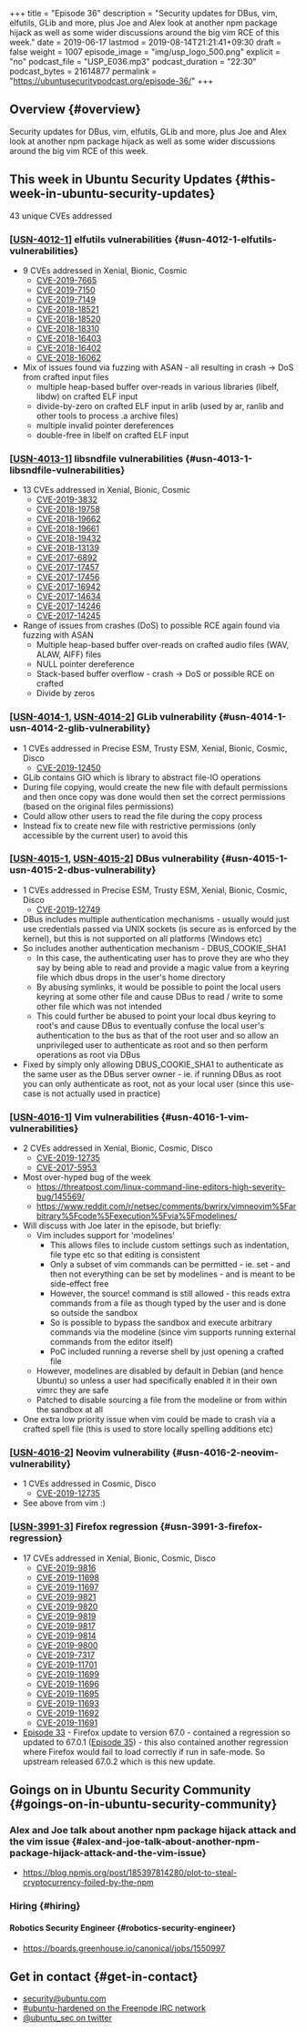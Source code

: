 +++
title = "Episode 36"
description = "Security updates for DBus, vim, elfutils, GLib and more, plus Joe and Alex look at another npm package hijack as well as some wider discussions around the big vim RCE of this week."
date = 2019-06-17
lastmod = 2019-08-14T21:21:41+09:30
draft = false
weight = 1007
episode_image = "img/usp_logo_500.png"
explicit = "no"
podcast_file = "USP_E036.mp3"
podcast_duration = "22:30"
podcast_bytes = 21614877
permalink = "https://ubuntusecuritypodcast.org/episode-36/"
+++

## Overview {#overview}

Security updates for DBus, vim, elfutils, GLib and more, plus Joe and Alex look at another npm package hijack as well as some wider discussions around the big vim RCE of this week.


## This week in Ubuntu Security Updates {#this-week-in-ubuntu-security-updates}

43 unique CVEs addressed


### [[USN-4012-1](https://usn.ubuntu.com/4012-1/)] elfutils vulnerabilities {#usn-4012-1-elfutils-vulnerabilities}

-   9 CVEs addressed in Xenial, Bionic, Cosmic
    -   [CVE-2019-7665](https://people.canonical.com/~ubuntu-security/cve/CVE-2019-7665)
    -   [CVE-2019-7150](https://people.canonical.com/~ubuntu-security/cve/CVE-2019-7150)
    -   [CVE-2019-7149](https://people.canonical.com/~ubuntu-security/cve/CVE-2019-7149)
    -   [CVE-2018-18521](https://people.canonical.com/~ubuntu-security/cve/CVE-2018-18521)
    -   [CVE-2018-18520](https://people.canonical.com/~ubuntu-security/cve/CVE-2018-18520)
    -   [CVE-2018-18310](https://people.canonical.com/~ubuntu-security/cve/CVE-2018-18310)
    -   [CVE-2018-16403](https://people.canonical.com/~ubuntu-security/cve/CVE-2018-16403)
    -   [CVE-2018-16402](https://people.canonical.com/~ubuntu-security/cve/CVE-2018-16402)
    -   [CVE-2018-16062](https://people.canonical.com/~ubuntu-security/cve/CVE-2018-16062)
-   Mix of issues found via fuzzing with ASAN - all resulting in crash -> DoS
    from crafted input files
    -   multiple heap-based buffer over-reads in various libraries (libelf,
        libdw) on crafted ELF input
    -   divide-by-zero on crafted ELF input in arlib (used by ar, ranlib and
        other tools to process .a archive files)
    -   multiple invalid pointer dereferences
    -   double-free in libelf on crafted ELF input


### [[USN-4013-1](https://usn.ubuntu.com/4013-1/)] libsndfile vulnerabilities {#usn-4013-1-libsndfile-vulnerabilities}

-   13 CVEs addressed in Xenial, Bionic, Cosmic
    -   [CVE-2019-3832](https://people.canonical.com/~ubuntu-security/cve/CVE-2019-3832)
    -   [CVE-2018-19758](https://people.canonical.com/~ubuntu-security/cve/CVE-2018-19758)
    -   [CVE-2018-19662](https://people.canonical.com/~ubuntu-security/cve/CVE-2018-19662)
    -   [CVE-2018-19661](https://people.canonical.com/~ubuntu-security/cve/CVE-2018-19661)
    -   [CVE-2018-19432](https://people.canonical.com/~ubuntu-security/cve/CVE-2018-19432)
    -   [CVE-2018-13139](https://people.canonical.com/~ubuntu-security/cve/CVE-2018-13139)
    -   [CVE-2017-6892](https://people.canonical.com/~ubuntu-security/cve/CVE-2017-6892)
    -   [CVE-2017-17457](https://people.canonical.com/~ubuntu-security/cve/CVE-2017-17457)
    -   [CVE-2017-17456](https://people.canonical.com/~ubuntu-security/cve/CVE-2017-17456)
    -   [CVE-2017-16942](https://people.canonical.com/~ubuntu-security/cve/CVE-2017-16942)
    -   [CVE-2017-14634](https://people.canonical.com/~ubuntu-security/cve/CVE-2017-14634)
    -   [CVE-2017-14246](https://people.canonical.com/~ubuntu-security/cve/CVE-2017-14246)
    -   [CVE-2017-14245](https://people.canonical.com/~ubuntu-security/cve/CVE-2017-14245)
-   Range of issues from crashes (DoS) to possible RCE again found via fuzzing with ASAN
    -   Multiple heap-based buffer over-reads on crafted audio files (WAV, ALAW, AIFF) files
    -   NULL pointer dereference
    -   Stack-based buffer overflow - crash -> DoS or possible RCE on crafted
    -   Divide by zeros


### [[USN-4014-1](https://usn.ubuntu.com/4014-1/), [USN-4014-2](https://usn.ubuntu.com/4014-2/)] GLib vulnerability {#usn-4014-1-usn-4014-2-glib-vulnerability}

-   1 CVEs addressed in Precise ESM, Trusty ESM, Xenial, Bionic, Cosmic, Disco
    -   [CVE-2019-12450](https://people.canonical.com/~ubuntu-security/cve/CVE-2019-12450)
-   GLib contains GIO which is library to abstract file-IO operations
-   During file copying, would create the new file with default permissions
    and then once copy was done would then set the correct permissions (based
    on the original files permissions)
-   Could allow other users to read the file during the copy process
-   Instead fix to create new file with restrictive permissions (only
    accessible by the current user) to avoid this


### [[USN-4015-1](https://usn.ubuntu.com/4015-1/), [USN-4015-2](https://usn.ubuntu.com/4015-2/)] DBus vulnerability {#usn-4015-1-usn-4015-2-dbus-vulnerability}

-   1 CVEs addressed in Precise ESM, Trusty ESM, Xenial, Bionic, Cosmic, Disco
    -   [CVE-2019-12749](https://people.canonical.com/~ubuntu-security/cve/CVE-2019-12749)
-   DBus includes multiple authentication mechanisms - usually would just use
    credentials passed via UNIX sockets (is secure as is enforced by the
    kernel), but this is not supported on all platforms (Windows etc)
-   So includes another authentication mechanism - DBUS\_COOKIE\_SHA1
    -   In this case, the authenticating user has to prove they are who they
        say by being able to read and provide a magic value from a keyring file
        which dbus drops in the user's home directory
    -   By abusing symlinks, it would be possible to point the local users
        keyring at some other file and cause DBus to read / write to some other
        file which was not intended
    -   This could further be abused to point your local dbus keyring to root's
        and cause DBus to eventually confuse the local user's authentication to
        the bus as that of the root user and so allow an unprivileged user to
        authenticate as root and so then perform operations as root via DBus
-   Fixed by simply only allowing DBUS\_COOKIE\_SHA1 to authenticate as the
    same user as the DBus server owner - ie. if running DBus as root you can
    only authenticate as root, not as your local user (since this use-case is
    not actually used in practice)


### [[USN-4016-1](https://usn.ubuntu.com/4016-1/)] Vim vulnerabilities {#usn-4016-1-vim-vulnerabilities}

-   2 CVEs addressed in Xenial, Bionic, Cosmic, Disco
    -   [CVE-2019-12735](https://people.canonical.com/~ubuntu-security/cve/CVE-2019-12735)
    -   [CVE-2017-5953](https://people.canonical.com/~ubuntu-security/cve/CVE-2017-5953)
-   Most over-hyped bug of the week
    -   <https://threatpost.com/linux-command-line-editors-high-severity-bug/145569/>
    -   <https://www.reddit.com/r/netsec/comments/bwrjrx/vimneovim%5Farbitrary%5Fcode%5Fexecution%5Fvia%5Fmodelines/>
-   Will discuss with Joe later in the episode, but briefly:
    -   Vim includes support for 'modelines'
        -   This allows files to include custom settings such as indentation, file
            type etc so that editing is consistent
        -   Only a subset of vim commands can be permitted - ie. set - and then not
            everything can be set by modelines - and is meant to be side-effect
            free
        -   However, the source! command is still allowed - this reads extra
            commands from a file as though typed by the user and is done so outside
            the sandbox
        -   So is possible to bypass the sandbox and execute arbitrary commands via
            the modeline (since vim supports running external commands from the
            editor itself)
        -   PoC included running a reverse shell by just opening a crafted file
    -   However, modelines are disabled by default in Debian (and hence Ubuntu)
        so unless a user had specifically enabled it in their own vimrc they are
        safe
    -   Patched to disable sourcing a file from the modeline or from within the
        sandbox at all
-   One extra low priority issue when vim could be made to crash via a
    crafted spell file (this is used to store locally spelling additions etc)


### [[USN-4016-2](https://usn.ubuntu.com/4016-2/)] Neovim vulnerability {#usn-4016-2-neovim-vulnerability}

-   1 CVEs addressed in Cosmic, Disco
    -   [CVE-2019-12735](https://people.canonical.com/~ubuntu-security/cve/CVE-2019-12735)
-   See above from vim :)


### [[USN-3991-3](https://usn.ubuntu.com/3991-3/)] Firefox regression {#usn-3991-3-firefox-regression}

-   17 CVEs addressed in Xenial, Bionic, Cosmic, Disco
    -   [CVE-2019-9816](https://people.canonical.com/~ubuntu-security/cve/CVE-2019-9816)
    -   [CVE-2019-11698](https://people.canonical.com/~ubuntu-security/cve/CVE-2019-11698)
    -   [CVE-2019-11697](https://people.canonical.com/~ubuntu-security/cve/CVE-2019-11697)
    -   [CVE-2019-9821](https://people.canonical.com/~ubuntu-security/cve/CVE-2019-9821)
    -   [CVE-2019-9820](https://people.canonical.com/~ubuntu-security/cve/CVE-2019-9820)
    -   [CVE-2019-9819](https://people.canonical.com/~ubuntu-security/cve/CVE-2019-9819)
    -   [CVE-2019-9817](https://people.canonical.com/~ubuntu-security/cve/CVE-2019-9817)
    -   [CVE-2019-9814](https://people.canonical.com/~ubuntu-security/cve/CVE-2019-9814)
    -   [CVE-2019-9800](https://people.canonical.com/~ubuntu-security/cve/CVE-2019-9800)
    -   [CVE-2019-7317](https://people.canonical.com/~ubuntu-security/cve/CVE-2019-7317)
    -   [CVE-2019-11701](https://people.canonical.com/~ubuntu-security/cve/CVE-2019-11701)
    -   [CVE-2019-11699](https://people.canonical.com/~ubuntu-security/cve/CVE-2019-11699)
    -   [CVE-2019-11696](https://people.canonical.com/~ubuntu-security/cve/CVE-2019-11696)
    -   [CVE-2019-11695](https://people.canonical.com/~ubuntu-security/cve/CVE-2019-11695)
    -   [CVE-2019-11693](https://people.canonical.com/~ubuntu-security/cve/CVE-2019-11693)
    -   [CVE-2019-11692](https://people.canonical.com/~ubuntu-security/cve/CVE-2019-11692)
    -   [CVE-2019-11691](https://people.canonical.com/~ubuntu-security/cve/CVE-2019-11691)
-   [Episode 33](https://ubuntusecuritypodcast.org/episode-33/) - Firefox update to version 67.0 - contained a regression so
    updated to 67.0.1 ([Episode 35](https://ubuntusecuritypodcast.org/episode-35/)) - this also contained another regression
    where Firefox would fail to load correctly if run in safe-mode. So
    upstream released 67.0.2 which is this new update.


## Goings on in Ubuntu Security Community {#goings-on-in-ubuntu-security-community}


### Alex and Joe talk about another npm package hijack attack and the vim issue {#alex-and-joe-talk-about-another-npm-package-hijack-attack-and-the-vim-issue}

-   <https://blog.npmjs.org/post/185397814280/plot-to-steal-cryptocurrency-foiled-by-the-npm>


### Hiring {#hiring}


#### Robotics Security Engineer {#robotics-security-engineer}

-   <https://boards.greenhouse.io/canonical/jobs/1550997>


## Get in contact {#get-in-contact}

-   [security@ubuntu.com](mailto:security@ubuntu.com)
-   [#ubuntu-hardened on the Freenode IRC network](http://webchat.freenode.net?channels=#ubuntu-hardened&uio=d4)
-   [@ubuntu\_sec on twitter](https://twitter.com/ubuntu%5Fsec)
